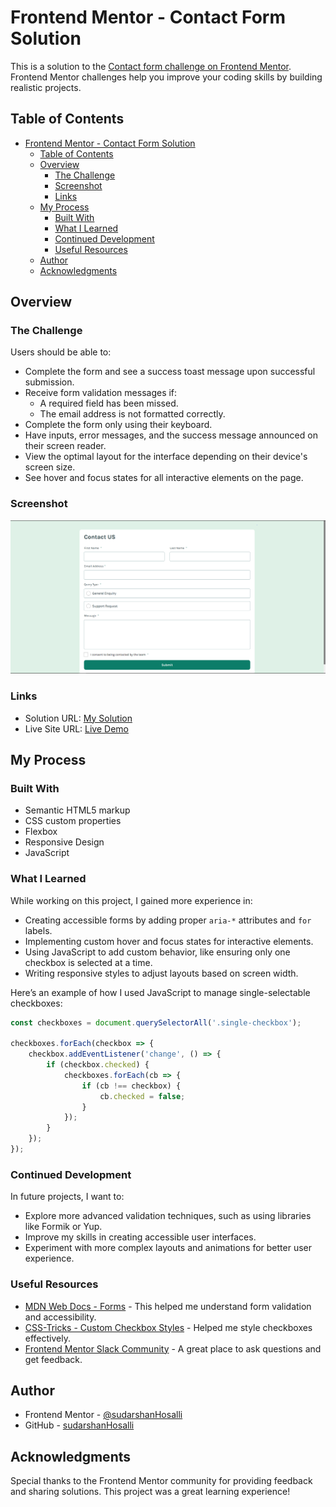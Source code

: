 # Frontend Mentor - Contact Form Solution

This is a solution to the [Contact form challenge on Frontend Mentor](https://www.frontendmentor.io/challenges/contact-form--G-hYlqKJj). Frontend Mentor challenges help you improve your coding skills by building realistic projects.

## Table of Contents

- [Frontend Mentor - Contact Form Solution](#frontend-mentor---contact-form-solution)
  - [Table of Contents](#table-of-contents)
  - [Overview](#overview)
    - [The Challenge](#the-challenge)
    - [Screenshot](#screenshot)
    - [Links](#links)
  - [My Process](#my-process)
    - [Built With](#built-with)
    - [What I Learned](#what-i-learned)
    - [Continued Development](#continued-development)
    - [Useful Resources](#useful-resources)
  - [Author](#author)
  - [Acknowledgments](#acknowledgments)

## Overview

### The Challenge

Users should be able to:

- Complete the form and see a success toast message upon successful submission.
- Receive form validation messages if:
  - A required field has been missed.
  - The email address is not formatted correctly.
- Complete the form only using their keyboard.
- Have inputs, error messages, and the success message announced on their screen reader.
- View the optimal layout for the interface depending on their device's screen size.
- See hover and focus states for all interactive elements on the page.

### Screenshot

![Screenshot of the contact form](./assets/screenshot/contact-form-main-screenshot.PNG)

### Links

- Solution URL: [My Solution](https://github.com/sudarshanHosalli/Contact-Form-Solution)
- Live Site URL: [Live Demo](https://funny-tarsier-c69050.netlify.app/)

## My Process

### Built With

- Semantic HTML5 markup
- CSS custom properties
- Flexbox
- Responsive Design
- JavaScript

### What I Learned

While working on this project, I gained more experience in:

- Creating accessible forms by adding proper `aria-*` attributes and `for` labels.
- Implementing custom hover and focus states for interactive elements.
- Using JavaScript to add custom behavior, like ensuring only one checkbox is selected at a time.
- Writing responsive styles to adjust layouts based on screen width.

Here’s an example of how I used JavaScript to manage single-selectable checkboxes:

```javascript
const checkboxes = document.querySelectorAll('.single-checkbox');

checkboxes.forEach(checkbox => {
    checkbox.addEventListener('change', () => {
        if (checkbox.checked) {
            checkboxes.forEach(cb => {
                if (cb !== checkbox) {
                    cb.checked = false;
                }
            });
        }
    });
});
```

### Continued Development

In future projects, I want to:

- Explore more advanced validation techniques, such as using libraries like Formik or Yup.
- Improve my skills in creating accessible user interfaces.
- Experiment with more complex layouts and animations for better user experience.

### Useful Resources

- [MDN Web Docs - Forms](https://developer.mozilla.org/en-US/docs/Learn/Forms) - This helped me understand form validation and accessibility.
- [CSS-Tricks - Custom Checkbox Styles](https://css-tricks.com/custom-styling-form-inputs-with-modern-css/) - Helped me style checkboxes effectively.
- [Frontend Mentor Slack Community](https://www.frontendmentor.io/slack) - A great place to ask questions and get feedback.

## Author

- Frontend Mentor - [@sudarshanHosalli](https://www.frontendmentor.io/profile/sudarshanHosalli)
- GitHub - [sudarshanHosalli](https://github.com/sudarshanHosalli)

## Acknowledgments

Special thanks to the Frontend Mentor community for providing feedback and sharing solutions. This project was a great learning experience!

